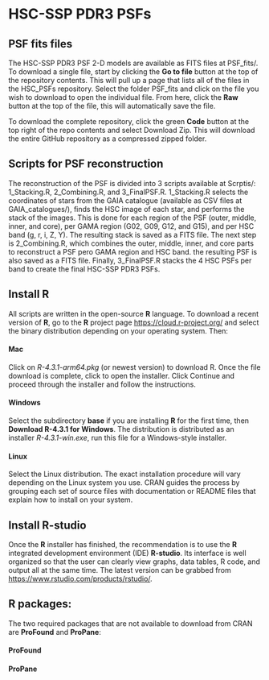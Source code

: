 # HSC-SSP PDR3 PSFs

## PSF fits files

The HSC-SSP PDR3 PSF 2-D models are available as FITS files at PSF_fits/.
To download a single file, start by clicking the **Go to file** button at the top of the repository contents. 
This will pull up a page that lists all of the files in the HSC_PSFs repository. 
Select the folder PSF_fits and click on the file you wish to download to open the individual file. From here, click the **Raw** button at the top of the file, this will automatically save the file.

To download the complete repository, click the green **Code** button at the top right of the repo contents and select Download Zip. This will download the entire GitHub repository as a compressed zipped folder. 

##  Scripts for PSF reconstruction
The reconstruction of the PSF is divided into 3 scripts available at Scrptis/: 1_Stacking.R, 2_Combining.R, and 3_FinalPSF.R. 1_Stacking.R selects the coordinates of stars from the GAIA catalogue (available as CSV files at GAIA_catalogues/), finds the HSC image of each star, and performs the stack of the images. This is done for each region of the PSF (outer, middle, inner, and core), per GAMA region (G02, G09, G12, and G15), and per HSC band (g, r, i, Z, Y). The resulting stack is saved as a FITS file. The next step is 2_Combining.R, which combines the outer, middle, inner, and core parts to reconstruct a PSF pero GAMA region and HSC band. the resulting PSF is also saved as a FITS file. Finally, 3_FinalPSF.R stacks the 4 HSC PSFs per band to create the final HSC-SSP PDR3 PSFs.


##  Install R 
All scripts are written in the open-source **R** language. To download a recent version of **R**, go to the **R** project page <https://cloud.r-project.org/> and select the binary distribution depending on your operating system. Then:

#### Mac
Click on *R-4.3.1-arm64.pkg* (or newest version) to download R. Once the file download is complete, click to open the installer. Click Continue and proceed through the installer and follow the instructions.

#### Windows
Select the subdirectory **base** if you are installing **R** for the first time, then **Download R-4.3.1 for Windows**. The distribution is distributed as an installer *R-4.3.1-win.exe*, run this file for a Windows-style installer.

#### Linux
Select the Linux distribution. The exact installation procedure will vary depending on the Linux system you use. CRAN guides the process by grouping each set of source files with documentation or README files that explain how to install on your system.

##  Install R-studio
Once the  **R** installer has finished, the recommendation is to use the **R** integrated development environment (IDE) **R-studio**. Its interface is well organized so that the user can clearly view graphs, data tables, R code, and output all at the same time. The latest version can be grabbed from <https://www.rstudio.com/products/rstudio/>.


##  R packages:
The two required packages that are not available to download from CRAN are **ProFound** and **ProPane**:
#### ProFound
#### ProPane








